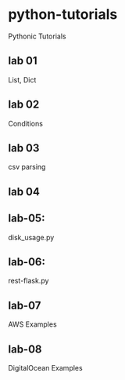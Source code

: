 # python-tutorials

Pythonic Tutorials

## lab 01
List, Dict

## lab 02

Conditions

## lab 03

csv parsing

## lab 04

## lab-05:
disk_usage.py

## lab-06:
rest-flask.py

## lab-07

AWS Examples

## lab-08

DigitalOcean Examples


